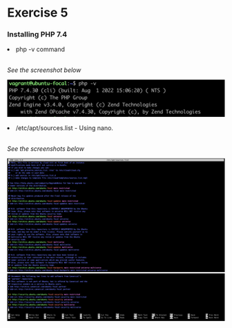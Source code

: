 # **Exercise 5**

### **Installing PHP 7.4**
<li> php -v command
<br>
<br>

*See the screenshot below*
<br>

![php -v Picture](./Images/php%20-v.png)

<li> /etc/apt/sources.list - Using nano.
<br>
<br>

*See the screenshots below*
<br>

![/etc/apt/sources.list Picture](./Images/%3Aetc%3Aapt%3Asources.list%20%201.png)
![/etc/apt/sources.list Picture](./Images/%3Aetc%3Aapt%3Asources.list%20%202.png)
